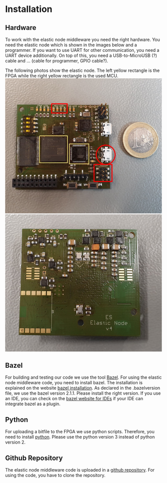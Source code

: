 # Installation

## Hardware

To work with the elastic node middleware you need the right hardware. 
You need the elastic node which is shown in the images below and a programmer.
If you want to use UART for other communication, you need a UART device additionally.
On top of this, you need a USB-to-MicroUSB (?) cable and ... (cable for programmer, GPIO cable?).

The following photos show the elastic node. 
The left yellow rectangle is the FPGA while the right yellow rectangle is the used MCU. 
![](images/elasticNodeFrontEdit.jpg)
![](images/elasticNodeBack.jpg)

## Bazel

For building and testing our code we use the tool [Bazel](https://www.bazel.build/).
For using the elastic node middleware code, you need to install bazel.
The installation is explained on the website [bazel installation](https://docs.bazel.build/versions/2.2.0/install.html).
As declared in the .bazelversion file, we use the bazel version 2.1.1.
Please install the right version.
If you use an IDE, you can check on the [bazel website for IDEs](https://docs.bazel.build/versions/2.2.0/ide.html) if your IDE can integrate bazel as a plugin.

## Python

For uploading a bitfile to the FPGA we use python scripts. 
Therefore, you need to install [python](https://www.python.org/downloads/).
Please use the python version 3 instead of python version 2. 

## Github Repository

The elastic node middleware code is uploaded in a [github repository](https://github.com/es-ude/ElasticNodeMiddleware).
For using the code, you have to clone the repository. 

